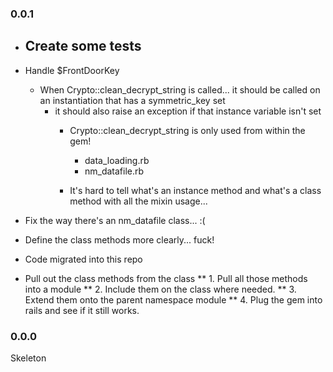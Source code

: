 ### 0.0.1

* Create some tests
  -

* Handle $FrontDoorKey
  - When Crypto::clean_decrypt_string is called... it should be called on an instantiation
    that has a symmetric_key set
    - it should also raise an exception if that instance variable isn't set
      - Crypto::clean_decrypt_string is only used from within the gem!
        - data_loading.rb
        - nm_datafile.rb
        
      - It's hard to tell what's an instance method and what's a class method
        with all the mixin usage...
      
      

* Fix the way there's an nm_datafile class... :(
* Define the class methods more clearly... fuck!


* Code migrated into this repo
* Pull out the class methods from the class
** 1. Pull all those methods into a module
** 2. Include them on the class where needed.
** 3. Extend them onto the parent namespace module
** 4. Plug the gem into rails and see if it still works.


### 0.0.0

Skeleton


